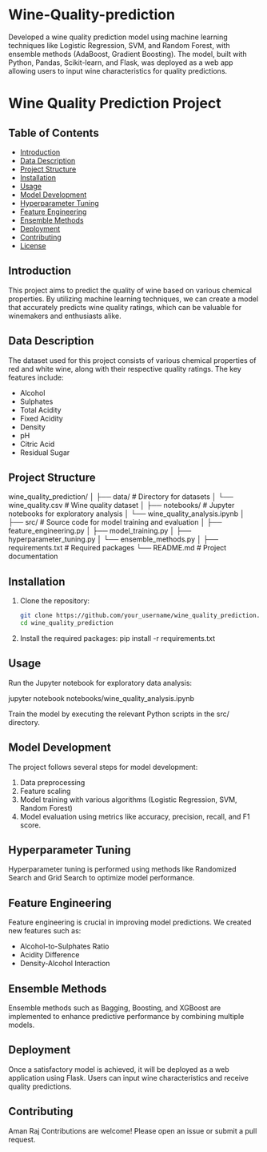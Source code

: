 # Wine-Quality-prediction
Developed a wine quality prediction model using machine learning techniques like Logistic Regression, SVM, and Random Forest, with ensemble methods (AdaBoost, Gradient Boosting). The model, built with Python, Pandas, Scikit-learn, and Flask, was deployed as a web app allowing users to input wine characteristics for quality predictions.

# Wine Quality Prediction Project

## Table of Contents
- [Introduction](#introduction)
- [Data Description](#data-description)
- [Project Structure](#project-structure)
- [Installation](#installation)
- [Usage](#usage)
- [Model Development](#model-development)
- [Hyperparameter Tuning](#hyperparameter-tuning)
- [Feature Engineering](#feature-engineering)
- [Ensemble Methods](#ensemble-methods)
- [Deployment](#deployment)
- [Contributing](#contributing)
- [License](#license)

## Introduction
This project aims to predict the quality of wine based on various chemical properties. By utilizing machine learning techniques, we can create a model that accurately predicts wine quality ratings, which can be valuable for winemakers and enthusiasts alike.

## Data Description
The dataset used for this project consists of various chemical properties of red and white wine, along with their respective quality ratings. The key features include:
- Alcohol
- Sulphates
- Total Acidity
- Fixed Acidity
- Density
- pH
- Citric Acid
- Residual Sugar

## Project Structure

wine_quality_prediction/ │ ├── data/ # Directory for datasets │ └── wine_quality.csv # Wine quality dataset │ ├── notebooks/ # Jupyter notebooks for exploratory analysis │ └── wine_quality_analysis.ipynb │ ├── src/ # Source code for model training and evaluation │ ├── feature_engineering.py │ ├── model_training.py │ ├── hyperparameter_tuning.py │ └── ensemble_methods.py │ ├── requirements.txt # Required packages └── README.md # Project documentation


## Installation
1. Clone the repository:
   ```bash
   git clone https://github.com/your_username/wine_quality_prediction.git
   cd wine_quality_prediction
2. Install the required packages:
   pip install -r requirements.txt

## Usage
Run the Jupyter notebook for exploratory data analysis:

jupyter notebook notebooks/wine_quality_analysis.ipynb

Train the model by executing the relevant Python scripts in the src/ directory.

## Model Development
The project follows several steps for model development:

1. Data preprocessing
2. Feature scaling
3. Model training with various algorithms (Logistic Regression, SVM, Random Forest)
4. Model evaluation using metrics like accuracy, precision, recall, and F1 score.

## Hyperparameter Tuning
Hyperparameter tuning is performed using methods like Randomized Search and Grid Search to optimize model performance.

## Feature Engineering
Feature engineering is crucial in improving model predictions. We created new features such as:

 * Alcohol-to-Sulphates Ratio
 * Acidity Difference
 * Density-Alcohol Interaction

## Ensemble Methods
Ensemble methods such as Bagging, Boosting, and XGBoost are implemented to enhance predictive performance by combining multiple models.

## Deployment
Once a satisfactory model is achieved, it will be deployed as a web application using Flask. Users can input wine characteristics and receive quality predictions.

## Contributing
   Aman Raj
Contributions are welcome! Please open an issue or submit a pull request.
